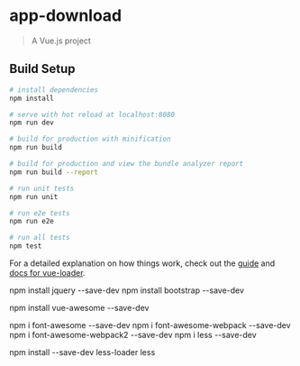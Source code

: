 # app-download

> A Vue.js project

## Build Setup

``` bash
# install dependencies
npm install

# serve with hot reload at localhost:8080
npm run dev

# build for production with minification
npm run build

# build for production and view the bundle analyzer report
npm run build --report

# run unit tests
npm run unit

# run e2e tests
npm run e2e

# run all tests
npm test
```

For a detailed explanation on how things work, check out the [guide](http://vuejs-templates.github.io/webpack/) and [docs for vue-loader](http://vuejs.github.io/vue-loader).


npm install jquery --save-dev
npm install bootstrap --save-dev

npm install vue-awesome --save-dev

[](https://www.npmjs.com/package/font-awesome-webpack)
npm i font-awesome --save-dev
npm i font-awesome-webpack --save-dev
npm i font-awesome-webpack2 --save-dev
npm i less --save-dev

npm install --save-dev less-loader less

